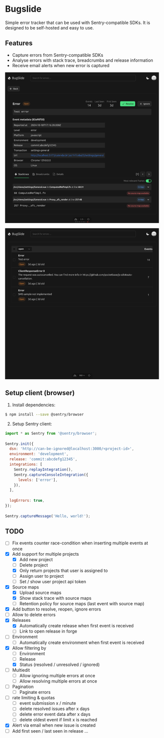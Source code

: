 # Bugslide

Simple error tracker that can be used with Sentry-compatible SDKs.
It is designed to be self-hosted and easy to use.

## Features

- Capture errors from Sentry-compatible SDKs
- Analyse errors with stack trace, breadcrumbs and release information
- Receive email alerts when new error is captured

![Screenshot error](./docs/screenshot_error.png)

![Screenshot errors list](./docs/screenshot_errors_list.png)

## Setup client (browser)

1. Install dependencies:

```bash
$ npm install --save @sentry/browser
```

2. Setup Sentry client:

```javascript
import * as Sentry from '@sentry/browser';

Sentry.init({
  dsn: 'http://can-be-ignored@localhost:3000/<project-id>',
  environment: 'development',
  release: 'commit:abcdefg12345',
  integrations: [
    Sentry.replayIntegration(),
    Sentry.captureConsoleIntegration({
      levels: ['error'],
    }),
  ],

  logErrors: true,
});

Sentry.captureMessage('Hello, world!');
```

## TODO

- [ ] Fix events counter race-condition when inserting multiple events at once
- [x] Add support for multiple projects
  - [x] Add new project
  - [ ] Delete project
  - [x] Only return projects that user is assigned to
  - [ ] Assign user to project
  - [ ] Set / show user project api token
- [x] Source maps
  - [x] Upload source maps
  - [x] Show stack trace with source maps
  - [ ] Retention policy for source maps (last event with source map)
- [x] Add button to resolve, reopen, ignore errors
- [ ] Allow to delete errors
- [x] Releases
  - [x] Automatically create release when first event is received
  - [ ] Link to open release in forge
- [ ] Environment
  - [ ] Automatically create environment when first event is received
- [x] Allow filtering by
  - [ ] Environment
  - [ ] Release
  - [x] Status (resolved / unresolved / ignored)
- [ ] Multiedit
  - [ ] Allow ignoring multiple errors at once
  - [ ] Allow resolving multiple errors at once
- [ ] Pagination
  - [ ] Paginate errors
- [ ] rate limiting & quotas
  - [ ] event submission x / minute
  - [ ] delete resolved issues after x days
  - [ ] delete error event data after x days
  - [ ] delete oldest event if limit x is reached
- [x] Alert via email when new issue is created
- [ ] Add first seen / last seen in release ...

